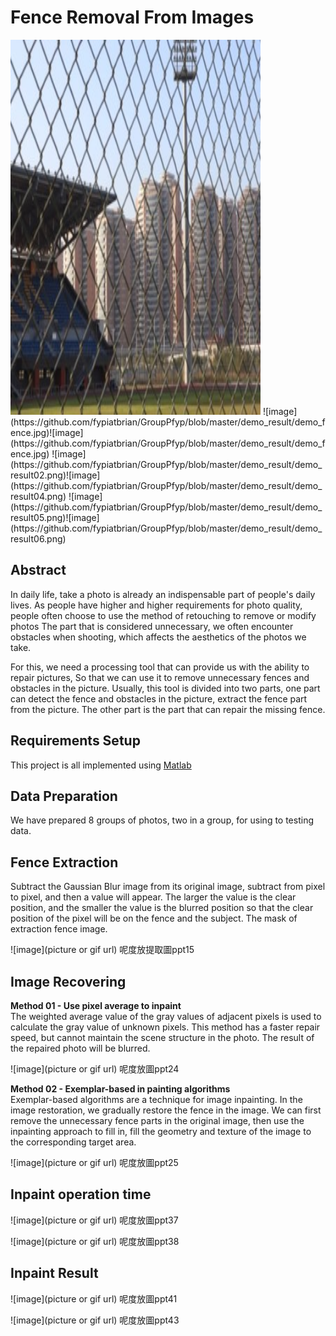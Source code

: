 # Fence Removal From Images
<img width="400" height="600" src="https://github.com/fypiatbrian/GroupPfyp/blob/master/demo_result/demo_object.jpg"/>
![image](https://github.com/fypiatbrian/GroupPfyp/blob/master/demo_result/demo_fence.jpg)![image](https://github.com/fypiatbrian/GroupPfyp/blob/master/demo_result/demo_fence.jpg)
![image](https://github.com/fypiatbrian/GroupPfyp/blob/master/demo_result/demo_result02.png)![image](https://github.com/fypiatbrian/GroupPfyp/blob/master/demo_result/demo_result04.png)
![image](https://github.com/fypiatbrian/GroupPfyp/blob/master/demo_result/demo_result05.png)![image](https://github.com/fypiatbrian/GroupPfyp/blob/master/demo_result/demo_result06.png)


## Abstract


In daily life, take a photo is already an indispensable part of people's daily lives. As people have higher and higher requirements for photo quality, people often choose to use the method of retouching to remove or modify photos The part that is considered unnecessary, we often encounter obstacles when shooting, which affects the aesthetics of the photos we take. 

For this, we need a processing tool that can provide us with the ability to repair pictures, So that we can use it to remove unnecessary fences and obstacles in the picture. Usually, this tool is divided into two parts, one part can detect the fence and obstacles in the picture, extract the fence part from the picture. The other part is the part that can repair the missing fence.

## Requirements Setup

This project is all implemented using [Matlab](https://www.mathworks.com/products/matlab.html)

## Data Preparation

We have prepared 8 groups of photos, two in a group, for using to testing data.

## Fence Extraction

Subtract the Gaussian Blur image from its original image, subtract from pixel to pixel, and then a value will appear. The larger the value is the clear position, and the smaller the value is the blurred position so that the clear position of the pixel will be on the fence and the subject.
The mask of extraction fence image.

![image](picture or gif url)
呢度放提取圖ppt15

##  Image Recovering

**Method 01 - Use pixel average to inpaint**  
The weighted average value of the gray values of adjacent pixels is used to calculate the gray value of unknown pixels. This method has a faster repair speed, but cannot maintain the scene structure in the photo. The result of the repaired photo will be blurred.

![image](picture or gif url)
呢度放圖ppt24


**Method 02 - Exemplar-based in painting algorithms**  
Exemplar-based algorithms are a technique for image inpainting. In the image restoration, we gradually restore the fence in the image. We can first remove the unnecessary fence parts in the original image, then use the inpainting approach to fill in, fill the geometry and texture of the image to the corresponding target area.

![image](picture or gif url)
呢度放圖ppt25

## Inpaint operation time

![image](picture or gif url)
呢度放圖ppt37

![image](picture or gif url)
呢度放圖ppt38

## Inpaint Result

![image](picture or gif url)
呢度放圖ppt41

![image](picture or gif url)
呢度放圖ppt43
